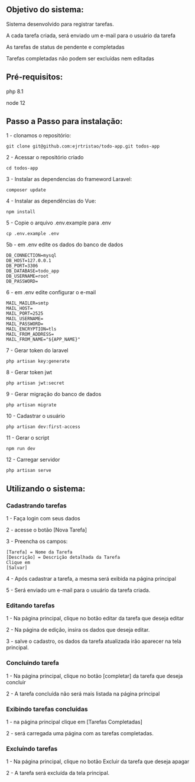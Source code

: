 

## Objetivo do sistema:

Sistema desenvolvido para registrar tarefas.

A cada tarefa criada, será enviado um e-mail para o usuário da tarefa

As tarefas de status de pendente e completadas

Tarefas completadas não podem ser excluídas nem editadas

## Pré-requisitos:

php 8.1

node 12

## Passo a Passo para instalação:

1 - clonamos o repositório:

    git clone git@github.com:ejrtristao/todo-app.git todos-app

2 - Acessar o repositório criado

    cd todos-app

3 - Instalar as dependencias do frameword Laravel:

    composer update

4 - Instalar as dependências do Vue:

    npm install

5 - Copie o arquivo .env.example para .env

    cp .env.example .env

5b - em .env edite  os dados do banco de dados

    DB_CONNECTION=mysql
    DB_HOST=127.0.0.1
    DB_PORT=3306
    DB_DATABASE=todo_app
    DB_USERNAME=root
    DB_PASSWORD=


6 - em .env edite configurar o e-mail

    
    MAIL_MAILER=smtp
    MAIL_HOST=
    MAIL_PORT=2525
    MAIL_USERNAME=
    MAIL_PASSWORD=
    MAIL_ENCRYPTION=tls
    MAIL_FROM_ADDRESS=
    MAIL_FROM_NAME="${APP_NAME}"
    

7 - Gerar token do laravel

    php artisan key:generate

8 - Gerar token jwt

    php artisan jwt:secret

9 - Gerar migração do banco de dados

    php artisan migrate

10 - Cadastrar o usuário

    php artisan dev:first-access

11 - Gerar o script

    npm run dev

12 - Carregar servidor

    php artisan serve

## Utilizando o sistema:

### Cadastrando tarefas

1 - Faça login com seus dados

2 - acesse o botão [Nova Tarefa]

3 - Preencha os campos:

    [Tarefa] = Nome da Tarefa
    [Descrição] = Descrição detalhada da Tarefa
    Clique em
    [Salvar]

4 - Após cadastrar a tarefa, a mesma será exibida na página principal

5 - Será enviado um e-mail para o usuário da tarefa criada.

### Editando tarefas

1 - Na página principal, clique no botão editar da tarefa que deseja editar

2 - Na página de edição, insira os dados que deseja editar.

3 - salve o cadastro, os dados da tarefa atualizada irão aparecer na tela principal.

### Concluindo tarefa

1 - Na página principal, clique no botão [completar] da tarefa que deseja concluir

2 - A tarefa concluída não será mais listada na página principal

### Exibindo tarefas concluídas

1 - na página principal clique em [Tarefas Completadas]

2 - será carregada uma página com as tarefas completadas.

### Excluíndo tarefas

1 - Na página principal, clique no botão Excluir da tarefa que deseja apagar

2 - A tarefa será excluída da tela principal.
